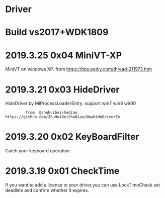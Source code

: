 # Driver

# Build vs2017+WDK1809

# 2019.3.25    0x04 MiniVT-XP

  MiniVT on windows XP.
             from https://bbs.pediy.com/thread-211973.htm

# 2019.3.21    0x03 HideDriver

  HideDriver by MiProcessLoaderEntry. support win7  win8  win10
  
             from  @zhuhuibeishadiao https://github.com/ZhuHuiBeiShaDiao/NewHideDriverEx

# 2019.3.20    0x02 KeyBoardFilter
  
  Catch your keyboard operation.

# 2019.3.19    0x01 CheckTime

  If you want to add a license to your driver,you can use LockTimeCheck set deadline and confirm whether it expires.
